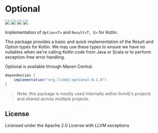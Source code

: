 # Optional

![](https://img.shields.io/maven-central/v/org.llvm4j/optional)
![](https://img.shields.io/nexus/s/org.llvm4j/optional?server=https%3A%2F%2Fs01.oss.sonatype.org)
[![](https://img.shields.io/badge/license-Apache%202.0%20with%20LLVM%20Exception-blue)](LICENSE)
[![](https://img.shields.io/gitter/room/llvm4j/community)](https://gitter.im/llvm4j/community)


Implementation of `Option<T>` and `Result<T, E>` for Kotlin.

This package provides a basic and quick implementation of the Result and 
Option types for Kotlin. We may use these types to ensure we have no 
nullables when we're calling Kotlin code from Java or Scala or to perform 
exception-free error handling.

Optional is available through Maven Central.

```groovy
dependencies {
    implementation("org.llvm4j:optional:0.1.0")
}
```

> Note: this package is mostly used internally within llvm4j's projects and 
> shared across multiple projects.

## License

Licensed under the Apache 2.0 License with LLVM exceptions